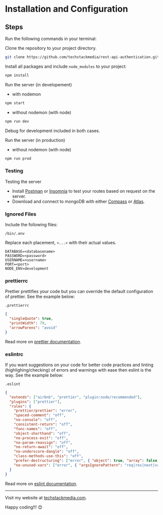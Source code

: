 # Installation and Configuration

## Steps

Run the following commands in your terminal:

Clone the repository to your project directory.

```bash
git clone https://github.com/techstackmedia/rest-api-authentication.git
```

Install all packages and include `node_modules` to your project:

```bash
npm install
```

Run the server (in developement)

- with nodemon

```bash
npm start
```

- without nodemon (with node)

```bash
npm run dev
```

Debug for development included in both cases.

Run the server (in production)

- without nodemon (with node)

```bash
npm run prod
```

### Testing

Testing the server

- Install [Postman](https://www.postman.com/downloads/) or [Insomnia](https://insomnia.rest/download) to test your routes based on request on the server.
- Download and connect to mongoDB with either [Compass](https://www.mongodb.com/products/compass) or [Atlas](https://www.mongodb.com/cloud/atlas/register).

### Ignored Files

Include the following files:

`/bin/.env`

Replace each placement, `<...>` with their actual values.

```
DATABASE=<databasename>
PASSWORD=<password>
USERNAME=<username>
PORT=<port>
NODE_ENV=development
```

### prettierrc

Prettier prettifies your code but you can override the default configuration of prettier. See the example below:

`.prettierrc`

```json
{
  "singleQuote": true,
  "printWidth": 79,
  "arrowParens": "avoid"
}
```

Read more on [prettier documentation](https://prettier.io/docs/en/options.html).

### eslintrc

If you want suggestions on your code for better code practices and linting (highlighing/checking) of errors and warnings with ease then eslint is the way. See the example below:

`.eslint`

```json
{
  "extends": ["airbnb", "prettier", "plugin:node/recommended"],
  "plugins": ["prettier"],
  "rules": {
    "prettier/prettier": "error",
    "spaced-comment": "off",
    "no-console": "off",
    "consistent-return": "off",
    "func-names": "off",
    "object-shorthand": "off",
    "no-process-exit": "off",
    "no-param-reassign": "off",
    "no-return-await": "off",
    "no-underscore-dangle": "off",
    "class-methods-use-this": "off",
    "prefer-destructuring": ["error", { "object": true, "array": false }],
    "no-unused-vars": ["error", { "argsIgnorePattern": "req|res|next|val" }]
  }
}
```

Read more on [eslint documentation](https://eslint.org/docs/user-guide/configuring/).

---

Visit my website at [techstackmedia.com](https://techstackmedia.com).

<p>Happy coding!!! 😊<p>
